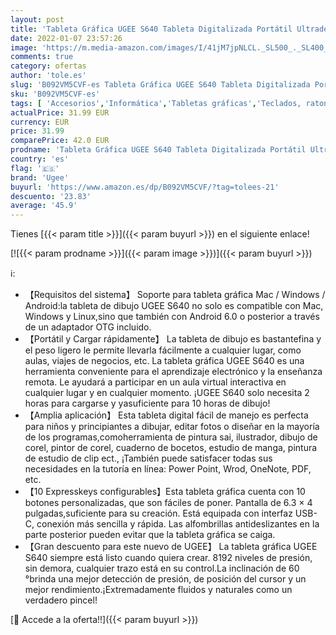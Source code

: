 ```yaml
---
layout: post
title: 'Tableta Gráfica UGEE S640 Tableta Digitalizada Portátil Ultradelgada de 2.4G con Función de Inclinación  Teclas Personalizadas  Lápiz sin Pilas para Windows Mac Linux'
date: 2022-01-07 23:57:26
image: 'https://m.media-amazon.com/images/I/41jM7jpNLCL._SL500_._SL400_.jpg'
comments: true
category: ofertas
author: 'tole.es'
slug: 'B092VM5CVF-es Tableta Gráfica UGEE S640 Tableta Digitalizada Portátil...'
sku: 'B092VM5CVF-es'
tags: [ 'Accesorios','Informática','Tabletas gráficas','Teclados, ratones y periféricos de entrada','lápiz','ugee', ]
actualPrice: 31.99 EUR
currency: EUR
price: 31.99
comparePrice: 42.0 EUR
prodname: 'Tableta Gráfica UGEE S640 Tableta Digitalizada Portátil Ultradelgada de 2.4G con Función de Inclinación  Teclas Personalizadas  Lápiz sin Pilas para Windows Mac Linux'
country: 'es'
flag: '🇪🇸'
brand: 'Ugee'
buyurl: 'https://www.amazon.es/dp/B092VM5CVF/?tag=tolees-21'
descuento: '23.83'
average: '45.9'
---
```


Tienes [{{< param title >}}]({{< param buyurl >}}) en el siguiente enlace!

[![{{< param prodname >}}]({{< param image >}})]({{< param buyurl >}})

ℹ️:

- 【Requisitos del sistema】 Soporte para tableta gráfica Mac / Windows / Android:la tableta de dibujo UGEE S640 no solo es compatible con Mac, Windows y Linux,sino que también con Android 6.0 o posterior a través de un adaptador OTG incluido.
- 【Portátil y Cargar rápidamente】 La tableta de dibujo es bastantefina y el peso ligero le permite llevarla fácilmente a cualquier lugar, como aulas, viajes de negocios, etc. La tableta gráfica UGEE S640 es una herramienta conveniente para el aprendizaje electrónico y la enseñanza remota. Le ayudará a participar en un aula virtual interactiva en cualquier lugar y en cualquier momento. ¡UGEE S640 solo necesita 2 horas para cargarse y yasuficiente para 10 horas de dibujo!
- 【Amplia aplicación】 Esta tableta digital fácil de manejo es perfecta para niños y principiantes a dibujar, editar fotos o diseñar en la mayoría de los programas,comoherramienta de pintura sai, ilustrador, dibujo de corel, pintor de corel, cuaderno de bocetos, estudio de manga, pintura de estudio de clip ect., ¡También puede satisfacer todas sus necesidades en la tutoría en línea: Power Point, Wrod, OneNote, PDF, etc.
- 【10 Expresskeys configurables】Esta tableta gráfica cuenta con 10 botones personalizadas, que son fáciles de poner. Pantalla de 6.3 × 4 pulgadas,suficiente para su creación. Está equipada con interfaz USB-C, conexión más sencilla y rápida. Las alfombrillas antideslizantes en la parte posterior pueden evitar que la tableta gráfica se caiga.
- 【Gran descuento para este nuevo de UGEE】 La tableta gráfica UGEE S640 siempre está listo cuando quiera crear. 8192 niveles de presión, sin demora, cualquier trazo está en su control.La inclinación de 60 °brinda una mejor detección de presión, de posición del cursor y un mejor rendimiento.¡Extremadamente fluidos y naturales como un verdadero pincel!

[🛒 Accede a la oferta!!]({{< param buyurl >}})
